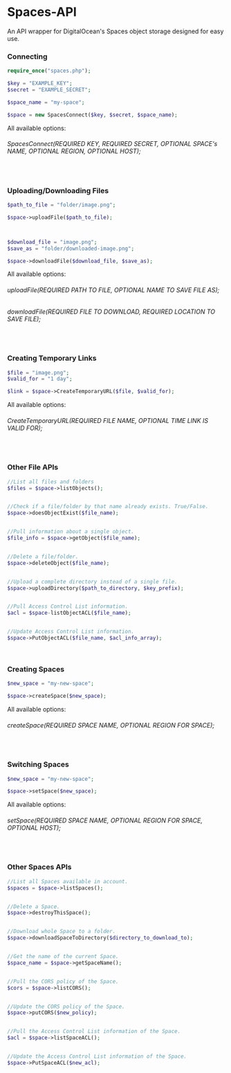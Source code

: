 # Spaces-API
An API wrapper for DigitalOcean's Spaces object storage designed for easy use. 

### Connecting
```php
require_once("spaces.php");

$key = "EXAMPLE_KEY";
$secret = "EXAMPLE_SECRET";

$space_name = "my-space";

$space = new SpacesConnect($key, $secret, $space_name);
```

All available options: 
###### SpacesConnect(REQUIRED KEY, REQUIRED SECRET, OPTIONAL SPACE's NAME, OPTIONAL REGION, OPTIONAL HOST);



&nbsp;


### Uploading/Downloading Files
```php
$path_to_file = "folder/image.png";

$space->uploadFile($path_to_file);



$download_file = "image.png";
$save_as = "folder/downloaded-image.png";

$space->downloadFile($download_file, $save_as);
```
All available options: 
###### uploadFile(REQUIRED PATH TO FILE, OPTIONAL NAME TO SAVE FILE AS);
###### downloadFile(REQUIRED FILE TO DOWNLOAD, REQUIRED LOCATION TO SAVE FILE);




&nbsp;


### Creating Temporary Links
```php
$file = "image.png";
$valid_for = "1 day";

$link = $space->CreateTemporaryURL($file, $valid_for);
```
All available options: 
###### CreateTemporaryURL(REQUIRED FILE NAME, OPTIONAL TIME LINK IS VALID FOR);


&nbsp;
&nbsp;

### Other File APIs
```php
//List all files and folders
$files = $space->listObjects();


//Check if a file/folder by that name already exists. True/False.
$space->doesObjectExist($file_name);


//Pull information about a single object.
$file_info = $space->getObject($file_name);


//Delete a file/folder.
$space->deleteObject($file_name);


//Upload a complete directory instead of a single file.
$space->uploadDirectory($path_to_directory, $key_prefix);


//Pull Access Control List information.
$acl = $space-listObjectACL($file_name);


//Update Access Control List information.
$space->PutObjectACL($file_name, $acl_info_array);

```





&nbsp;
&nbsp;
&nbsp;
&nbsp;
&nbsp;


### Creating Spaces
```php
$new_space = "my-new-space";

$space->createSpace($new_space);
```
All available options: 
###### createSpace(REQUIRED SPACE NAME, OPTIONAL REGION FOR SPACE);


&nbsp;

### Switching Spaces
```php
$new_space = "my-new-space";

$space->setSpace($new_space);
```
All available options: 
###### setSpace(REQUIRED SPACE NAME, OPTIONAL REGION FOR SPACE, OPTIONAL HOST);


&nbsp;
&nbsp;

### Other Spaces APIs
```php
//List all Spaces available in account.
$spaces = $space->listSpaces();


//Delete a Space.
$space->destroyThisSpace();


//Download whole Space to a folder.
$space->downloadSpaceToDirectory($directory_to_download_to);


//Get the name of the current Space.
$space_name = $space->getSpaceName();


//Pull the CORS policy of the Space.
$cors = $space->listCORS();


//Update the CORS policy of the Space.
$space->putCORS($new_policy);


//Pull the Access Control List information of the Space.
$acl = $space->listSpaceACL();


//Update the Access Control List information of the Space.
$space->PutSpaceACL($new_acl);
```

